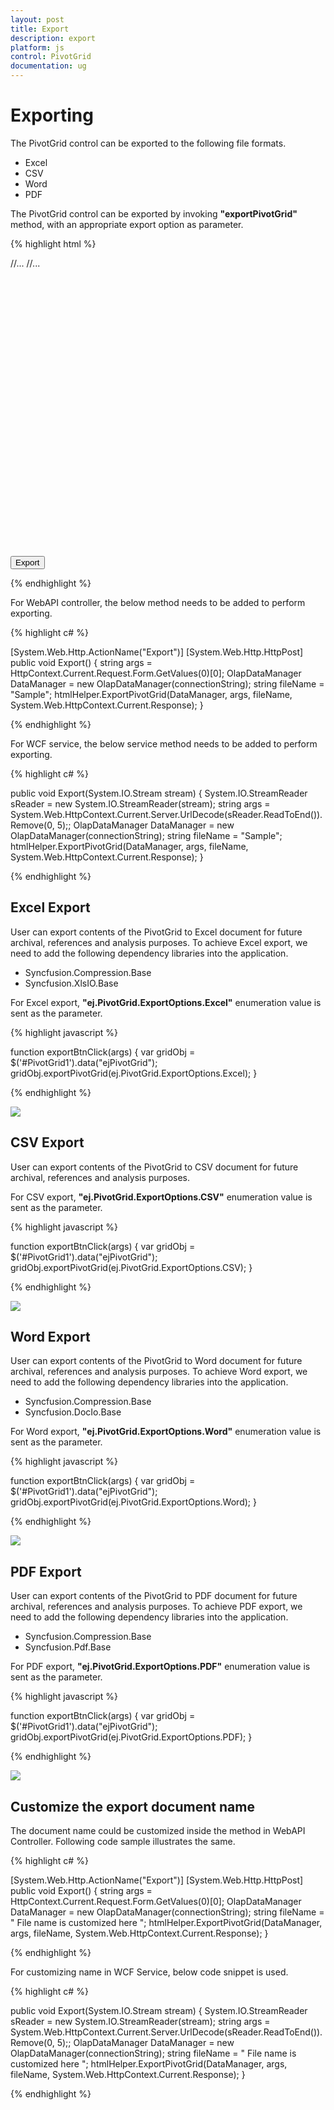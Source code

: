 ```yaml
---
layout: post
title: Export
description: export
platform: js
control: PivotGrid
documentation: ug
---
```


# Exporting

The PivotGrid control can be exported to the following file formats.

* Excel 
* CSV
* Word
* PDF

The PivotGrid control can be exported by invoking **"exportPivotGrid"** method, with an appropriate export option as parameter.

{% highlight html %}

<html>
    //...
    <body>
       //...
       <div id="PivotGrid1" style="min-height: 275px; min-width: 525px; height: 460px; width: 720px"></div>
       <button id="exportBtn">Export</button>
       <script type="text/javascript">
           $(function () {
               $("#PivotGrid1").ejPivotGrid({
                 url: "../wcf/OLAPService.svc"
               });
               $("#ExportBtn").ejButton({
                 click: "exportBtnClick"
               });
           });
           function exportBtnClick(args) {
             var gridObj = $('#PivotGrid1').data("ejPivotGrid");
             //Provide an appropriate export option as parameter.
             gridObj.exportPivotGrid(ej.PivotGrid.ExportOptions.Excel);
           }
                </script>
    </body>
</html>                                            

{% endhighlight %}

For WebAPI controller, the below method needs to be added to perform exporting.

{% highlight c# %}

[System.Web.Http.ActionName("Export")]
[System.Web.Http.HttpPost]
public void Export() {
    string args = HttpContext.Current.Request.Form.GetValues(0)[0];
    OlapDataManager DataManager = new OlapDataManager(connectionString);
    string fileName = "Sample";
    htmlHelper.ExportPivotGrid(DataManager, args, fileName, System.Web.HttpContext.Current.Response);
}

{% endhighlight %}

For WCF service, the below service method needs to be added to perform exporting.

{% highlight c# %}

public void Export(System.IO.Stream stream) {
    System.IO.StreamReader sReader = new System.IO.StreamReader(stream);
    string args = System.Web.HttpContext.Current.Server.UrlDecode(sReader.ReadToEnd()).Remove(0, 5);;
    OlapDataManager DataManager = new OlapDataManager(connectionString);
    string fileName = "Sample";
    htmlHelper.ExportPivotGrid(DataManager, args, fileName, System.Web.HttpContext.Current.Response);
}

{% endhighlight %}


## Excel Export
User can export contents of the PivotGrid to Excel document for future archival, references and analysis purposes. To achieve Excel export, we need to add the following dependency libraries into the application.

* Syncfusion.Compression.Base
* Syncfusion.XlsIO.Base

For Excel export, **"ej.PivotGrid.ExportOptions.Excel"** enumeration value is sent as the parameter.

{% highlight javascript %}

function exportBtnClick(args) {
   var gridObj = $('#PivotGrid1').data("ejPivotGrid");
   gridObj.exportPivotGrid(ej.PivotGrid.ExportOptions.Excel);
}

{% endhighlight %}  

![](Export_images/excelexport.png)

## CSV Export
User can export contents of the PivotGrid to CSV document for future archival, references and analysis purposes.

For CSV export, **"ej.PivotGrid.ExportOptions.CSV"** enumeration value is sent as the parameter.

{% highlight javascript %}

function exportBtnClick(args) {
   var gridObj = $('#PivotGrid1').data("ejPivotGrid");
   gridObj.exportPivotGrid(ej.PivotGrid.ExportOptions.CSV);
}

{% endhighlight %} 

![](Export_images/csvexport.png)

## Word Export
User can export contents of the PivotGrid to Word document for future archival, references and analysis purposes. To achieve Word export, we need to add the following dependency libraries into the application.

* Syncfusion.Compression.Base
* Syncfusion.DocIo.Base

For Word export, **"ej.PivotGrid.ExportOptions.Word"** enumeration value is sent as the parameter.

{% highlight javascript %}

function exportBtnClick(args) {
   var gridObj = $('#PivotGrid1').data("ejPivotGrid");
   gridObj.exportPivotGrid(ej.PivotGrid.ExportOptions.Word);
}

{% endhighlight %}

![](Export_images/wordexport1.png)

## PDF Export  
User can export contents of the PivotGrid to PDF document for future archival, references and analysis purposes. To achieve PDF export, we need to add the following dependency libraries into the application.

* Syncfusion.Compression.Base
* Syncfusion.Pdf.Base

For PDF export, **"ej.PivotGrid.ExportOptions.PDF"** enumeration value is sent as the parameter.

{% highlight javascript %}

function exportBtnClick(args) {
   var gridObj = $('#PivotGrid1').data("ejPivotGrid");
   gridObj.exportPivotGrid(ej.PivotGrid.ExportOptions.PDF);
}

{% endhighlight %} 

![](Export_images/pdfexport.png)

## Customize the export document name

The document name could be customized inside the method in WebAPI Controller. Following code sample illustrates the same.

{% highlight c# %}

[System.Web.Http.ActionName("Export")]
[System.Web.Http.HttpPost]
public void Export() {
    string args = HttpContext.Current.Request.Form.GetValues(0)[0];
    OlapDataManager DataManager = new OlapDataManager(connectionString);
    string fileName = " File name is customized here ";
    htmlHelper.ExportPivotGrid(DataManager, args, fileName, System.Web.HttpContext.Current.Response);
}

{% endhighlight %}

For customizing name in WCF Service, below code snippet is used.

{% highlight c# %}

public void Export(System.IO.Stream stream) {
    System.IO.StreamReader sReader = new System.IO.StreamReader(stream);
    string args = System.Web.HttpContext.Current.Server.UrlDecode(sReader.ReadToEnd()).Remove(0, 5);;
    OlapDataManager DataManager = new OlapDataManager(connectionString);
    string fileName = " File name is customized here ";
    htmlHelper.ExportPivotGrid(DataManager, args, fileName, System.Web.HttpContext.Current.Response);
}

{% endhighlight %}

